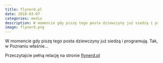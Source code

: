 ```yaml
---
title: flynerd.pl
date: 2018-03-07
categories: media
description: W momencie gdy piszę tego posta dziewczyny już siedzą i programują. Tak, w Poznaniu właśnie…
image: flynerd.png
---
```


W momencie gdy piszę tego posta dziewczyny już siedzą i programują. Tak, w Poznaniu właśnie…

Przeczytajcie pełną relację na stronie [flynerd.pl](https://www.flynerd.pl/2018/03/girls-js-weekend-javascript.html)
